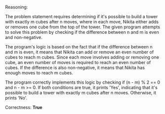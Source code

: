 Reasoning:

The problem statement requires determining if it's possible to build a tower with exactly m cubes after n moves, where in each move, Nikita either adds or removes one cube from the top of the tower. The given program attempts to solve this problem by checking if the difference between n and m is even and non-negative.

The program's logic is based on the fact that if the difference between n and m is even, it means that Nikita can add or remove an even number of cubes to reach m cubes. Since each move involves adding or removing one cube, an even number of moves is required to reach an even number of cubes. If the difference is also non-negative, it means that Nikita has enough moves to reach m cubes.

The program correctly implements this logic by checking if (n - m) % 2 == 0 and n - m >= 0. If both conditions are true, it prints 'Yes', indicating that it's possible to build a tower with exactly m cubes after n moves. Otherwise, it prints 'No'.

Correctness: **True**